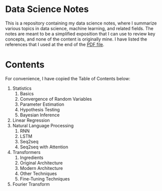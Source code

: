 # Data Science Notes

This is a repository containing my data science notes, where I summarize various topics in data science, machine learning, and related fields. The notes are meant to be a simplified exposition that I can use to review key concepts, and none of the content is originally mine. I have listed the references that I used at the end of the [PDF file](ds.pdf).

# Contents

For convenience, I have copied the Table of Contents below:
1. Statistics
    1. Basics
    2. Convergence of Random Variables
    3. Parameter Estimation
    4. Hypothesis Testing
    5. Bayesian Inference
2. Linear Regression
3. Natural Language Processing
    1. RNN
    2. LSTM
    3. Seq2seq
    4. Seq2seq with Attention
4. Transformers
    1. Ingredients
    2. Original Architecture
    3. Modern Architecture
    4. Other Techniques
    5. Fine-Tuning Techniques
5. Fourier Transform